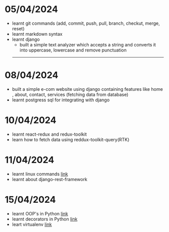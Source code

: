 # 05/04/2024

- learnt git commands (add, commit, push, pull, branch, checkut, merge, reset)
- learnt markdown syntax
- learnt django
    - built a simple text analyzer which accepts a string and converts it into uppercase, lowercase and remove punctuation 
  ---
  
# 08/04/2024

- built a simple e-com website using django containing features like home , about, contact, services (fetching data from database)
- learnt postgress sql for integrating with django 
  

# 10/04/2024

- learnt react-redux and redux-toolkit
- learn how to fetch data using reddux-toolkit-query(RTK)
  
# 11/04/2024
- learnt linux commands [link](https://github.com/satyam880/my_activity/blob/main/linux.md)
- learnt about django-rest-framework

# 15/04/2024
- learnt OOP's in Python [link](https://github.com/satyam880/my_activity/blob/main/oops.py)
- learnt decorators in Python [link](https://github.com/satyam880/my_activity/blob/main/decorators.py)
- leart virtualenv [link]()